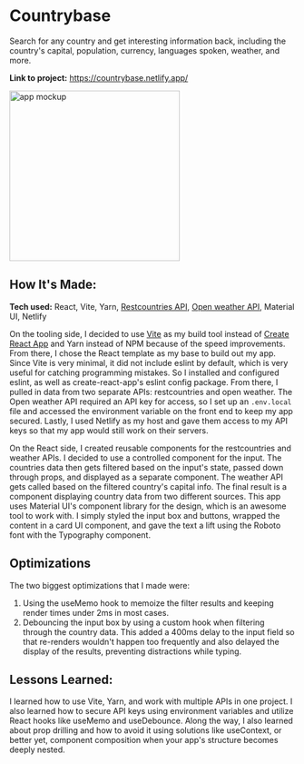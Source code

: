 # Countrybase
Search for any country and get interesting information back, including the country's capital, population, currency, languages spoken, weather, and more.

**Link to project:** https://countrybase.netlify.app/

<img src="https://i.ibb.co/YW8K0rT/Up-Mock.png" alt="app mockup" border="0" width=300 height=auto />

## How It's Made:

**Tech used:** React, Vite, Yarn, [Restcountries API](https://restcountries.com/), [Open weather API](https://openweathermap.org/api), Material UI, Netlify

On the tooling side, I decided to use [Vite](https://vitejs.dev/) as my build tool instead of [Create React App](https://create-react-app.dev/) and Yarn instead of NPM because of the speed improvements. From there, I chose the React template as my base to build out my app. Since Vite is very minimal, it did not include eslint by default, which is very useful for catching programming mistakes. So I installed and configured eslint, as well as create-react-app's eslint config package. From there, I pulled in data from two separate APIs: restcountries and open weather. The Open weather API required an API key for access, so I set up an `.env.local` file and accessed the environment variable on the front end to keep my app secured. Lastly, I used Netlify as my host and gave them access to my API keys so that my app would still work on their servers.

On the React side, I created reusable components for the restcountries and weather APIs. I decided to use a controlled component for the input. The countries data then gets filtered based on the input's state, passed down through props, and displayed as a separate component. The weather API gets called based on the filtered country's capital info. The final result is a component displaying country data from two different sources. This app uses Material UI's component library for the design, which is an awesome tool to work with. I simply styled the input box and buttons, wrapped the content in a card UI component, and gave the text a lift using the Roboto font with the Typography component.

## Optimizations

The two biggest optimizations that I made were:
1. Using the useMemo hook to memoize the filter results and keeping render times under 2ms in most cases.
2. Debouncing the input box by using a custom hook when filtering through the country data. This added a 400ms delay to the input field so that re-renders wouldn't happen too frequently and also delayed the display of the results, preventing distractions while typing.

## Lessons Learned:

I learned how to use Vite, Yarn, and work with multiple APIs in one project. I also learned how to secure API keys using environment variables and utilize React hooks like useMemo and useDebounce. Along the way, I also learned about prop drilling and how to avoid it using solutions like useContext, or better yet, component composition when your app's structure becomes deeply nested.
